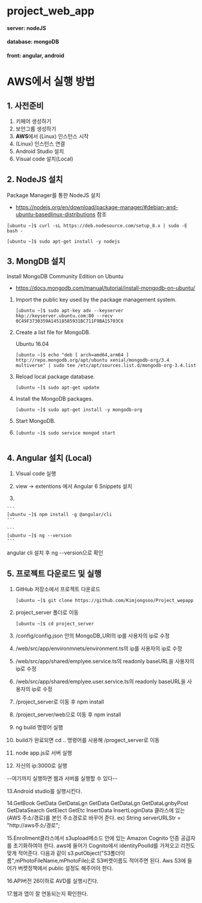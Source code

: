 # project_web_app

#### server: nodeJS
#### database: mongoDB
#### front: angular, android

# AWS에서 실행 방법
## 1. 사전준비
1. 키페어 생성하기
2. 보안그룹 생성하기
3. **AWS**에서 (Linux) 인스턴스 시작
4. (Linux) 인스턴스 연결
5. Android Studio 설치
6. Visual code 설치(Local)


## 2. NodeJS 설치
Package Manager를 통한 NodeJS 설치

- https://nodejs.org/en/download/package-manager/#debian-and-ubuntu-basedlinux-distributions
참조

```
[ubuntu ~]$ curl -sL https://deb.nodesource.com/setup_8.x | sudo -E bash -
```

```
[ubuntu ~]$ sudo apt-get install -y nodejs
```
## 3. MongDB 설치
Install MongoDB Community Edition on Ubuntu

- https://docs.mongodb.com/manual/tutorial/install-mongodb-on-ubuntu/

1. Import the public key used by the package management system.

	```
	[ubuntu ~]$ sudo apt-key adv --keyserver hkp://keyserver.ubuntu.com:80 --recv 0C49F3730359A14518585931BC711F9BA15703C6
	```

2. Create a list file for MongoDB.

	Ubuntu 16.04

	```
	[ubuntu ~]$ echo "deb [ arch=amd64,arm64 ] http://repo.mongodb.org/apt/ubuntu xenial/mongodb-org/3.4 multiverse" | sudo tee /etc/apt/sources.list.d/mongodb-org-3.4.list
	```
	
3. Reload local package database.

	```
	[ubuntu ~]$ sudo apt-get update
	```
	
4. Install the MongoDB packages.

	```
	[ubuntu ~]$ sudo apt-get install -y mongodb-org
	```

5. Start MongoDB.
6. 
	```
	[ubuntu ~]$ sudo service mongod start
  
## 4. Angular 설치 (Local)

1. Visual code 실행

2. view -> extentions 에서 Angular 6 Snippets 설치

3.

	```
	[ubuntu ~]$ npm install -g @angular/cli
	'''
	
	```
	[ubuntu ~]$ ng --version
	'''
angular cli 설치 후 ng --version으로 확인


## 5. 프로젝트 다운로드 및 실행
1. GitHub 저장소에서 프로젝트 다운로드

	```
	[ubuntu ~]$ git clone https://github.com/Kimjongsoo/Project_wepapp
	```

2. project_server 폴더로 이동

	```
	[ubuntu ~]$ cd project_server
	```

3. /config/config.json 안의 MongoDB_URI의 ip를 사용자의 ip로 수정

4. /web/src/app/environmnets/environment.ts의 ip를 사용자의 ip로 수정

5. /web/src/app/shared/emplyee.service.ts의 readonly baseURL을 사용자의 ip로 수정

6. /web/src/app/shared/emplyee.user.service.ts의 readonly baseURL을 사용자의 ip로 수정

7. /project_server로 이동 후 npm install

8. /project_server/web으로 이동 후 npm install

9. ng build 명령어 실행

10. build가 완료되면 cd .. 명령어를 사용해 /progect_server로 이동

11. node app.js로 서버 실행

12. 자신의 ip:3000로 실행

--여기까지 실행하면 웹과 서버를 실행할 수 있다--

13.Android studio를 실행시킨다.

14.GetBook GetData GetDataLgn GetData GetDataLgn GetDataLgnbyPost GetDataSearch GetElect GetEtc
   InsertData InsertLoginData 클라스에 있는 (AWS 주소/경로)를 본인 주소경로로 바꾸어 준다.
   ex) String serverURLStr = "http://aws주소/경로";
   
15.Enrollment클라스에서 s3upload메소드 안에 있는 Amazon Cognito 인증 공급자를 초기화하여야 한다.
   aws에 들어가 Cognito에서 identityPoolId를 가져오고 리전도 맞게 적어준다. 
   다음과 같이 s3.putObject("S3폴더이름",mPhotoFileName,mPhotoFile);로 S3버켓이름도 적어주면 된다.
   Aws S3에 들어가 버켓정책에서 public 설정도 해주어야 한다.

16.API버전 26이하로 AVD를 실행시킨다.

17.웹과 앱이 잘 연동되는지 확인한다.

